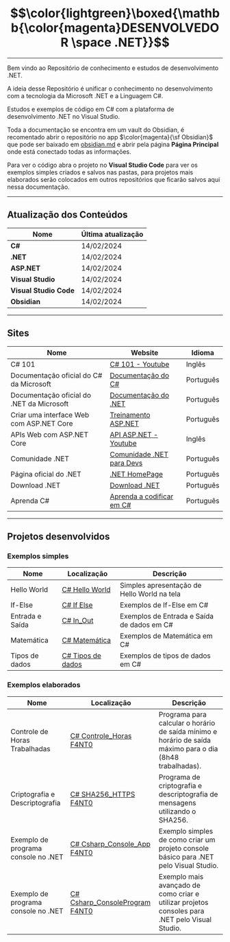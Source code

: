 # $$\color{lightgreen}\boxed{\mathbb{\color{magenta}DESENVOLVEDOR \space .NET}}$$
---

Bem vindo ao Repositório de conhecimento e estudos de desenvolvimento .NET.

A ideia desse Repositório é unificar o conhecimento no desenvolvimento com a tecnologia da Microsoft .NET e a Linguagem C#.

Estudos e exemplos de código em C# com a plataforma de desenvolvimento .NET no Visual Studio.

Toda a documentação se encontra em um vault do Obsidian, é recomentado abrir o repositório no app $\color{magenta}{\sf Obsidian}$ que pode ser baixado em [obsidian.md](https://obsidian.md/) e abrir pela página **Página Principal** onde está conectado todas as informações.

Para ver o código abra o projeto no **Visual Studio Code** para ver os exemplos simples criados e salvos nas pastas, para projetos mais elaborados serão colocados em outros repositórios que ficarão salvos aqui nessa documentação.

---

## Atualização dos Conteúdos

| Nome | Última atualização |
| ---- | ---- |
| **C#** | 14/02/2024 |
| **.NET** | 14/02/2024 |
| **ASP.NET** | 14/02/2024 |
| **Visual Studio** | 14/02/2024 |
| **Visual Studio Code** | 14/02/2024 |
| **Obsidian** | 14/02/2024 |

---
## Sites
| Nome | Website | Idioma |
| ---- | ---- | ---- |
| C# 101 | [C# 101 - Youtube](https://www.youtube.com/playlist?list=PLdo4fOcmZ0oVxKLQCHpiUWun7vlJJvUiN) | Inglês |
| Documentação oficial do C# da Microsoft | [Documentação do C#](https://learn.microsoft.com/pt-br/dotnet/csharp/) | Português |
| Documentação oficial do .NET da Microsoft | [Documentação do .NET](https://learn.microsoft.com/pt-br/dotnet/) | Português |
| Criar uma interface Web com ASP.NET Core | [Treinamento ASP.NET](https://learn.microsoft.com/pt-br/training/modules/create-razor-pages-aspnet-core/) | Português |
| APIs Web com ASP.NET Core | [API ASP.NET - Youtube](https://www.youtube.com/playlist?list=PLdo4fOcmZ0oVjOKgzsWqdFVvzGL2_d72v) | Inglês |
| Comunidade .NET | [Comunidade .NET para Devs](https://dotnet.microsoft.com/pt-br/platform/community) | Português |
| Página oficial do .NET | [.NET HomePage](https://dotnet.microsoft.com/pt-br/) | Português |
| Download .NET | [Download .NET](https://dotnet.microsoft.com/pt-br/download) | Português |
| Aprenda C# | [Aprenda a codificar em C#](https://dotnet.microsoft.com/pt-br/learntocode) | Português |

---

## Projetos desenvolvidos

### Exemplos simples

| Nome | Localização | Descrição |
| ---- | ---- | ---- |
| Hello World | [C# Hello World](https://github.com/F4NT0/CSharp_Dotnet/tree/main/C%23/Basico/HelloWorld) | Simples apresentação de Hello World na tela |
| If-Else | [C# If Else](https://github.com/F4NT0/CSharp_Dotnet/tree/main/C%23/Basico/IfElse) | Exemplos de If-Else em C# |
| Entrada e Saída | [C# In_Out](https://github.com/F4NT0/CSharp_Dotnet/tree/main/C%23/Basico/In_Out) | Exemplos de Entrada e Saída de dados em C# |
| Matemática | [C# Matemática](https://github.com/F4NT0/CSharp_Dotnet/tree/main/C%23/Basico/Matematica) | Exemplos de Matemática em C# |
| Tipos de dados | [C# Tipos de dados](https://github.com/F4NT0/CSharp_Dotnet/tree/main/C%23/Basico/TiposDados) | Exemplos de tipos de dados em C# |

### Exemplos elaborados

| Nome | Localização | Descrição |
| ---- | ---- | ---- |
| Controle de Horas Trabalhadas | [C# Controle_Horas F4NT0](https://github.com/F4NT0/Controle_Horas) | Programa para calcular o horário de saída mínimo e horário de saída máximo para o dia (8h48 trabalhadas). |
| Criptografia e Descriptografia | [C# SHA256_HTTPS F4NT0](https://github.com/F4NT0/SHA256_HTTPS) | Programa de criptografia e descriptografia de mensagens utilizando o SHA256. |
| Exemplo de programa console no .NET | [C# Csharp_Console_App F4NT0](https://github.com/F4NT0/Csharp_Console_App) | Exemplo simples de como criar um projeto console básico para .NET pelo Visual Studio. |
| Exemplo de programa console no .NET | [C# Csharp_ConsoleProgram F4NT0](https://github.com/F4NT0/Csharp_ConsoleProgram) | Exemplo mais avançado de como criar e utilizar projetos consoles para .NET pelo Visual Studio. |
